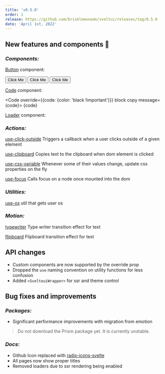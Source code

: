 ```yaml
---
title: 'v0.5.0'
order: 1
release: https://github.com/brisklemonade/sveltui/releases/tag/0.5.0
date: 'April 1st, 2022'
---
```


<script lang='ts'>
    import { Button, Loader, Code, Group } from '@svelteuidev/core'
    import { clickoutside, clipboard, cssvariable, focus } from '@svelteuidev/actions'
    import { flipboard, typewriter } from '@svelteuidev/motion'
    import { MinorHeading } from 'components'
 
    const code = `
        const a = 5
        const b = 3

        console.log(a + b)
    `
</script>

<MinorHeading />

## New features and components 🎉

### _Components:_

[Button](/core/button) component:

<Group>
    <Button>Click Me</Button>
    <Button variant='gradient' gradient={{from: 'green', to: 'orange', deg: 45}}>Click Me</Button>
    <Button variant='gradient' compact uppercase>Click Me</Button>
</Group>

[Code](/core/code) component:

<Code override={{code: {color: 'black !important'}}} block copy message={code}>
{code}
</Code>

[Loader](/core/loader) component:

<Group>
    <Loader color='green' size='lg' variant='bars' />
    <Loader color='pink' size='lg' />
    <Loader size='lg' variant='dots' />
</Group>

### _Actions:_

[use-click-outside](/actions/use-click-outside) Triggers a callback when a user clicks outside of a given element

[use-clipboard](/actions/use-clipboard) Copies text to the clipboard when dom element is clicked

[use-css-variable](/actions/use-css-variable) Whenever some of their values change, update css properties on the fly

[use-focus](/actions/use-focus) Calls focus on a node once mounted into the dom

### _Utilities:_

[use-os](/utilities/os) util that gets user os

### _Motion:_

[typewriter](/motion/typewriter) Type writer transition effect for text

[flipboard](/motion/flipboard) Flipboard transition effect for text

## API changes

- Custom components are now supported by the override prop
- Dropped the `use` naming convention on utility functions for less confusion
- Added `<SvelteuiWrapper>` for ssr and theme control

## Bug fixes and improvements

### _Packages:_

- Significant performance improvements with migration from emotion

> Do not download the Prism package yet. It is currently unstable.

### _Docs:_

- Github Icon replaced with [radix-icons-svelte](https://www.npmjs.com/package/radix-icons-svelte)
- All pages now show proper titles
- Removed loaders due to ssr rendering being enabled

